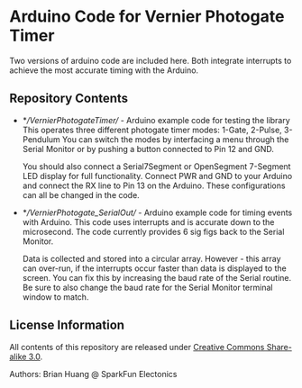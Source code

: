 Arduino Code for Vernier Photogate Timer
===============

Two versions of arduino code are included here. Both integrate interrupts to 
achieve the most accurate timing with the Arduino. 


Repository Contents
-------------------

* **/VernierPhotogateTimer/* - Arduino example code for testing the library
  This operates three different photogate timer modes: 1-Gate, 2-Pulse, 3-Pendulum
  You can switch the modes by interfacing a menu through the Serial Monitor or by
  pushing a button connected to Pin 12 and GND.
  
  You should also connect a Serial7Segment or OpenSegment 7-Segment LED display for full
  functionality. Connect PWR and GND to your Arduino and connect the RX line to Pin 13
  on the Arduino. These configurations can all be changed in the code.

* **/VernierPhotogate_SerialOut/* - Arduino example code for timing events with Arduino. 
  This code uses interrupts and is accurate down to the microsecond. The code currently provides
  6 sig figs back to the Serial Monitor. 
  
  Data is collected and stored into a circular array. However - this array can over-run, if the 
  interrupts occur faster than data is displayed to the screen. You can fix this by increasing the
  baud rate of the Serial routine. Be sure to also change the baud rate for the Serial Monitor
  terminal window to match.


License Information
-------------------

All contents of this repository are released under [Creative Commons Share-alike 3.0](http://creativecommons.org/licenses/by-sa/3.0/).

Authors: Brian Huang @ SparkFun Electonics
